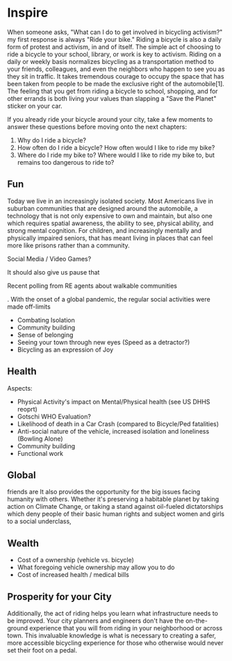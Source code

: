 # Inspire

When someone asks, "What can I do to get involved in bicycling activism?" my first response is always "Ride your bike." Riding a bicycle is also a daily form of protest and activism, in and of itself. The simple act of choosing to ride a bicycle to your school, library, or work is key to activism. Riding on a daily or weekly basis normalizes bicycling as a transportation method to your friends, colleagues, and even the neighbors who happen to see you as they sit in traffic. It takes tremendous courage to occupy the space that has been taken from people to be made the exclusive right of the automobile[1]. The feeling that you get from riding a bicycle to school, shopping, and for other errands is both living your values than slapping a "Save the Planet" sticker on your car.

If you already ride your bicycle around your city, take a few moments to answer these questions before moving onto the next chapters:
1. Why do I ride a bicycle?
1. How often do I ride a bicycle? How often would I like to ride my bike?
1. Where do I ride my bike to? Where would I like to ride my bike to, but remains too dangerous to ride to?

## Fun

Today we live in an increasingly isolated society. Most Americans live in suburban communities that are designed around the automobile, a technology that is not only expensive to own and maintain, but also one which requires spatial awareness, the ability to see, physical ability, and strong mental cognition. For children, and increasingly mentally and physically impaired seniors, that has meant living in places that can feel more like prisons rather than a community.

Social Media / Video Games?

It should also give us pause that

Recent polling from RE agents about walkable communities

. With the onset of a global pandemic, the regular social activities were made off-limits

* Combating Isolation
* Community building
* Sense of belonging
* Seeing your town through new eyes (Speed as a detractor?)
* Bicycling as an expression of Joy

## Health

Aspects:
* Physical Activity's impact on Mental/Physical health (see US DHHS reoprt)
* Gotschi WHO Evaluation?
* Likelihood of death in a Car Crash (compared to Bicycle/Ped fatalities)
* Anti-social nature of the vehicle, increased isolation and loneliness (Bowling Alone)
* Community building
* Functional work

## Global

friends are It also provides the opportunity for the big issues facing humanity with others. Whether it's preserving a habitable planet by taking action on Climate Change, or taking a stand against oil-fueled dictatorships which deny people of their basic human rights and subject women and girls to a social underclass,

## Wealth

* Cost of a ownership (vehicle vs. bicycle)
* What foregoing vehicle ownership may allow you to do
* Cost of increased health / medical bills

## Prosperity for your City

Additionally, the act of riding helps you learn what infrastructure needs to be improved. Your city planners and engineers don't have the on-the-ground experience that you will from riding in your neighborhood or across town. This invaluable knowledge is what is necessary to creating a safer, more accessible bicycling experience for those who otherwise would never set their foot on a pedal.
